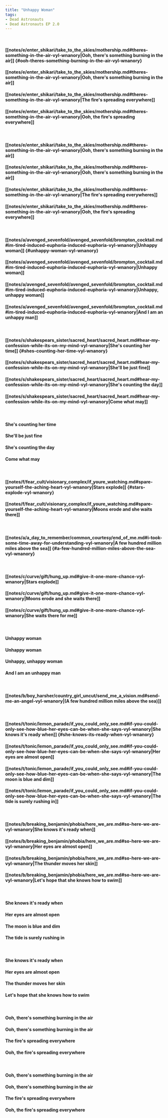 ```yaml
---
title: "Unhappy Woman"
tags:
- Dead Astronauts
- Dead Astronauts EP 2.0
---
```

&nbsp;
#### [[notes/e/enter_shikari/take_to_the_skies/mothership.md#theres-something-in-the-air-vyl-wnanory|Ooh, there's something burning in the air]] {#ooh-theres-something-burning-in-the-air-vyl-wnanory}
#### [[notes/e/enter_shikari/take_to_the_skies/mothership.md#theres-something-in-the-air-vyl-wnanory|Ooh, there's something burning in the air]]
#### [[notes/e/enter_shikari/take_to_the_skies/mothership.md#theres-something-in-the-air-vyl-wnanory|The fire's spreading everywhere]]
#### [[notes/e/enter_shikari/take_to_the_skies/mothership.md#theres-something-in-the-air-vyl-wnanory|Ooh, the fire's spreading everywhere]]
&nbsp;
#### [[notes/e/enter_shikari/take_to_the_skies/mothership.md#theres-something-in-the-air-vyl-wnanory|Ooh, there's something burning in the air]]
#### [[notes/e/enter_shikari/take_to_the_skies/mothership.md#theres-something-in-the-air-vyl-wnanory|Ooh, there's something burning in the air]]
#### [[notes/e/enter_shikari/take_to_the_skies/mothership.md#theres-something-in-the-air-vyl-wnanory|The fire's spreading everywheres]]
#### [[notes/e/enter_shikari/take_to_the_skies/mothership.md#theres-something-in-the-air-vyl-wnanory|Ooh, the fire's spreading everywhere]]
&nbsp;
#### [[notes/a/avenged_sevenfold/avenged_sevenfold/brompton_cocktail.md#im-tired-induced-euphoria-induced-euphoria-vyl-wnanory|Unhappy woman]] {#unhappy-woman-vyl-wnanory}
#### [[notes/a/avenged_sevenfold/avenged_sevenfold/brompton_cocktail.md#im-tired-induced-euphoria-induced-euphoria-vyl-wnanory|Unhappy woman]]
#### [[notes/a/avenged_sevenfold/avenged_sevenfold/brompton_cocktail.md#im-tired-induced-euphoria-induced-euphoria-vyl-wnanory|Unhappy, unhappy woman]]
#### [[notes/a/avenged_sevenfold/avenged_sevenfold/brompton_cocktail.md#im-tired-induced-euphoria-induced-euphoria-vyl-wnanory|And I am an unhappy man]]
&nbsp;
#### [[notes/s/shakespears_sister/sacred_heart/sacred_heart.md#hear-my-confession-while-its-on-my-mind-vyl-wnanory|She's counting her time]] {#shes-counting-her-time-vyl-wnanory}
#### [[notes/s/shakespears_sister/sacred_heart/sacred_heart.md#hear-my-confession-while-its-on-my-mind-vyl-wnanory|She'll be just fine]]
#### [[notes/s/shakespears_sister/sacred_heart/sacred_heart.md#hear-my-confession-while-its-on-my-mind-vyl-wnanory|She's counting the day]]
#### [[notes/s/shakespears_sister/sacred_heart/sacred_heart.md#hear-my-confession-while-its-on-my-mind-vyl-wnanory|Come what may]]
&nbsp;
#### She's counting her time
#### She'll be just fine
#### She's counting the day
#### Come what may
&nbsp;
#### [[notes/f/fear_cult/visionary_complex/if_youre_watching.md#spare-yourself-the-aching-heart-vyl-wnanory|Stars explode]] {#stars-explode-vyl-wnanory}
#### [[notes/f/fear_cult/visionary_complex/if_youre_watching.md#spare-yourself-the-aching-heart-vyl-wnanory|Moons erode and she waits there]]
&nbsp;
#### [[notes/a/a_day_to_remember/common_courtesy/end_of_me.md#i-took-some-time-away-for-understanding-vyl-wnanory|A few hundred million miles above the sea]] {#a-few-hundred-million-miles-above-the-sea-vyl-wnanory}
&nbsp;
#### [[notes/c/curve/gift/hung_up.md#give-it-one-more-chance-vyl-wnanory|Stars explode]]
#### [[notes/c/curve/gift/hung_up.md#give-it-one-more-chance-vyl-wnanory|Moons erode and she waits there]]
#### [[notes/c/curve/gift/hung_up.md#give-it-one-more-chance-vyl-wnanory|She waits there for me]]
&nbsp;
#### Unhappy woman
#### Unhappy woman
#### Unhappy, unhappy woman
#### And I am an unhappy man
&nbsp;
#### [[notes/b/boy_harsher/country_girl_uncut/send_me_a_vision.md#send-me-an-angel-vyl-wnanory|(A few hundred million miles above the sea)]]
&nbsp;
#### [[notes/t/tonic/lemon_parade/if_you_could_only_see.md#if-you-could-only-see-how-blue-her-eyes-can-be-when-she-says-vyl-wnanory|She knows it's ready when]] {#she-knows-its-ready-when-vyl-wnanory}
#### [[notes/t/tonic/lemon_parade/if_you_could_only_see.md#if-you-could-only-see-how-blue-her-eyes-can-be-when-she-says-vyl-wnanory|Her eyes are almost open]]
#### [[notes/t/tonic/lemon_parade/if_you_could_only_see.md#if-you-could-only-see-how-blue-her-eyes-can-be-when-she-says-vyl-wnanory|The moon is blue and dim]]
#### [[notes/t/tonic/lemon_parade/if_you_could_only_see.md#if-you-could-only-see-how-blue-her-eyes-can-be-when-she-says-vyl-wnanory|The tide is surely rushing in]]
&nbsp;
#### [[notes/b/breaking_benjamin/phobia/here_we_are.md#so-here-we-are-vyl-wnanory|She knows it's ready when]]
#### [[notes/b/breaking_benjamin/phobia/here_we_are.md#so-here-we-are-vyl-wnanory|Her eyes are almost open]]
#### [[notes/b/breaking_benjamin/phobia/here_we_are.md#so-here-we-are-vyl-wnanory|The thunder moves her skin]]
#### [[notes/b/breaking_benjamin/phobia/here_we_are.md#so-here-we-are-vyl-wnanory|Let's hope that she knows how to swim]]
&nbsp;
#### She knows it's ready when
#### Her eyes are almost open
#### The moon is blue and dim
#### The tide is surely rushing in
&nbsp;
#### She knows it's ready when
#### Her eyes are almost open
#### The thunder moves her skin
#### Let's hope that she knows how to swim
&nbsp;
#### Ooh, there's something burning in the air
#### Ooh, there's something burning in the air
#### The fire's spreading everywhere
#### Ooh, the fire's spreading everywhere
&nbsp;
#### Ooh, there's something burning in the air
#### Ooh, there's something burning in the air
#### The fire's spreading everywhere
#### Ooh, the fire's spreading everywhere
